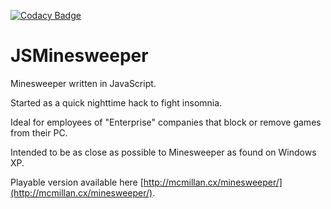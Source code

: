 [![Codacy Badge](https://api.codacy.com/project/badge/Grade/f68e00a6d689406e99ba41108daeb0fd)](https://www.codacy.com/app/alistairmcmillan75/JSMinesweeper?utm_source=github.com&amp;utm_medium=referral&amp;utm_content=alistairmcmillan/JSMinesweeper&amp;utm_campaign=Badge_Grade)

JSMinesweeper
=============

Minesweeper written in JavaScript.

Started as a quick nighttime hack to fight insomnia.

Ideal for employees of "Enterprise" companies that block or remove games from their PC.

Intended to be as close as possible to Minesweeper as found on Windows XP.

Playable version available here [http://mcmillan.cx/minesweeper/](http://mcmillan.cx/minesweeper/).
